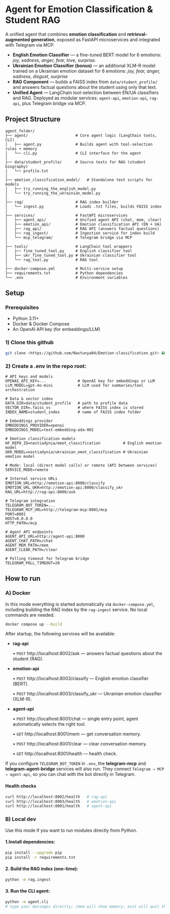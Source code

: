 # Agent for Emotion Classification & Student RAG

A unified agent that combines **emotion classification** and **retrieval-augmented generation**, exposed as FastAPI microservices and integrated with Telegram via MCP.

- **English Emotion Classifier** — a fine-tuned BERT model for 6 emotions: *joy, sadness, anger, fear, love, surprise*.  
- **Ukrainian Emotion Classifier (bonus)** — an additional XLM-R model trained on a Ukrainian emotion dataset for 6 emotions: *joy, fear, anger, sadness, disgust, surprise*
- **RAG Component** — builds a FAISS index from `data/student_profile/` and answers factual questions about the student using only that text.
- **Unified Agent** — LangChain tool-selection between EN/UA classifiers and RAG. Deployed as modular services: `agent-api`, `emotion-api`, `rag-api`, plus Telegram bridge via MCP.

## Project Structure
```
agent_folder/
├── agent/                     # Core agent logic (LangChain tools, CLI)
│   ├── agent.py               # Builds agent with tool-selection rules + memory
│   └── cli.py                 # CLI interface for the agent
│
├── data/student_profile/      # Source texts for RAG (student biography)
│   └── profile.txt
│
├── emotion_classification_model/   # Standalone test scripts for models
│   ├── try_running_the_english_model.py
│   └── try_running_the_ukrainian_model.py
│
├── rag/                       # RAG index builder
│   └── ingest.py              # Loads .txt files, builds FAISS index
│
├── services/                  # FastAPI microservices
│   ├── agent_api/             # Unified agent API (chat, mem, clear)
│   ├── emotion_api/           # Emotion classification API (EN + UA)
│   ├── rag_api/               # RAG API (answers factual questions)
│   ├── rag_ingest/            # Ingestion service for index build
│   └── mcp_telegram/          # Telegram bridge via MCP
│
├── tools/                     # LangChain tool wrappers
│   ├── fine_tuned_tool.py     # English classifier tool
│   ├── ukr_fine_tuned_tool.py # Ukrainian classifier tool
│   └── rag_tool.py            # RAG tool
│
├── docker-compose.yml         # Multi-service setup
├── requirements.txt           # Python dependencies
└── .env                       # Environment variables
```
## Setup

### Prerequisites
- Python 3.11+
- Docker & Docker Compose
- An OpenAI API key (for embeddings/LLM)
  
### 1) Clone this github
```bash
git clone <https://github.com/Nastunya04/Emotion-classification.git> && cd agent_folder
```

### 2) Create a .env in the repo root:
```
# API keys and models
OPENAI_API_KEY=...              # OpenAI key for embeddings or LLM
LLM_MODEL=gpt-4o-mini           # LLM used for summaries/tool orchestration

# Data & vector index
DATA_DIR=data/student_profile   # path to profile data
VECTOR_DIR=.faiss_vs            # where FAISS index is stored
INDEX_NAME=student_index        # name of FAISS index folder

# Embeddings provider
EMBEDDINGS_PROVIDER=openai
EMBEDDINGS_MODEL=text-embedding-ada-002

# Emotion classification models
HF_REPO_ID=nastiadynia/emot_classification          # English emotion model
UKR_MODEL=nastiadynia/ukrainian_emot_classification # Ukrainian emotion model

# Mode: local (direct model calls) or remote (API between services)
SERVICE_MODE=remote

# Internal service URLs
EMOTION_URL=http://emotion-api:8000/classify
EMOTION_URL_UKR=http://emotion-api:8000/classify_ukr
RAG_URL=http://rag-api:8000/ask

# Telegram integration
TELEGRAM_BOT_TOKEN=...
TELEGRAM_MCP_URL=http://telegram-mcp:8081/mcp
PORT=8081
HOST=0.0.0.0
HTTP_PATH=/mcp

# Agent API endpoints
AGENT_API_URL=http://agent-api:8000
AGENT_CHAT_PATH=/chat
AGENT_MEM_PATH=/mem
AGENT_CLEAR_PATH=/clear

# Polling timeout for Telegram bridge
TELEGRAM_POLL_TIMEOUT=20
```

## How to run

### A) Docker

In this mode everything is started automatically via `docker-compose.yml`, including building the RAG index by the `rag-ingest` service. No local commands are needed.

```bash
docker compose up --build
```
After startup, the following services will be available:
- **rag-api**
  
	•	`POST` http://localhost:8002/ask — answers factual questions about the student (RAG).
- **emotion-api**
  
	•	`POST` http://localhost:8003/classify — English emotion classifier (BERT).

	•	`POST` http://localhost:8003/classify_ukr — Ukrainian emotion classifier (XLM-R).
- **agent-api**
  
	•	`POST` http://localhost:8001/chat — single entry point, agent automatically selects the right tool.

	•	`GET`  http://localhost:8001/mem — get conversation memory.

	•	`POST` http://localhost:8001/clear — clear conversation memory.

	•	`GET`  http://localhost:8001/health — health check.

If you configure `TELEGRAM_BOT_TOKEN` in `.env`, the **telegram-mcp** and **telegram-agent-bridge** services will also run. They connect `Telegram → MCP → agent-api`, so you can chat with the bot directly in Telegram.

#### Health checks
```bash
curl http://localhost:8002/health   # rag-api
curl http://localhost:8003/health   # emotion-api
curl http://localhost:8001/health   # agent-api
```

### B) Local dev
Use this mode if you want to run modules directly from Python.
#### 	1.Install dependencies:
```bash
pip install --upgrade pip
pip install -r requirements.txt
```

#### 2.	Build the RAG index (one-time):
```bash
python -m rag.ingest
```

#### 3. Run the CLI agent:
```bash
python -m agent.cli
# type your messages directly; /mem will show memory; exit will quit the session
```







